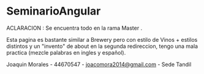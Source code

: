 # SeminarioAngular

ACLARACION : Se encuentra todo en la rama Master .

Esta pagina es bastante similar a Brewery pero con estilo de Vinos + estilos distintos y un "invento" de about en la segunda redireccion,
tengo una mala practica (mezcle palabras en ingles y español). 

Joaquin Morales - 44670547 - joacomora2014@gmail.com - Sede Tandil
